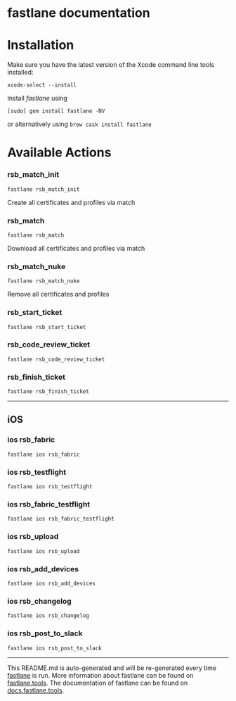 fastlane documentation
================
# Installation

Make sure you have the latest version of the Xcode command line tools installed:

```
xcode-select --install
```

Install _fastlane_ using
```
[sudo] gem install fastlane -NV
```
or alternatively using `brew cask install fastlane`

# Available Actions
### rsb_match_init
```
fastlane rsb_match_init
```
Create all certificates and profiles via match
### rsb_match
```
fastlane rsb_match
```
Download all certificates and profiles via match
### rsb_match_nuke
```
fastlane rsb_match_nuke
```
Remove all certificates and profiles
### rsb_start_ticket
```
fastlane rsb_start_ticket
```

### rsb_code_review_ticket
```
fastlane rsb_code_review_ticket
```

### rsb_finish_ticket
```
fastlane rsb_finish_ticket
```


----

## iOS
### ios rsb_fabric
```
fastlane ios rsb_fabric
```

### ios rsb_testflight
```
fastlane ios rsb_testflight
```

### ios rsb_fabric_testflight
```
fastlane ios rsb_fabric_testflight
```

### ios rsb_upload
```
fastlane ios rsb_upload
```

### ios rsb_add_devices
```
fastlane ios rsb_add_devices
```

### ios rsb_changelog
```
fastlane ios rsb_changelog
```

### ios rsb_post_to_slack
```
fastlane ios rsb_post_to_slack
```


----

This README.md is auto-generated and will be re-generated every time [fastlane](https://fastlane.tools) is run.
More information about fastlane can be found on [fastlane.tools](https://fastlane.tools).
The documentation of fastlane can be found on [docs.fastlane.tools](https://docs.fastlane.tools).
